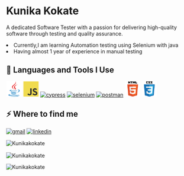 <h1>Kunika Kokate</h1>
<p>A dedicated Software Tester with a passion for delivering high-quality software through testing and quality assurance.</p>
  <li>
    Currently,I am learning Automation testing using Selenium with java
  </li>
  <li>Having almost 1 year of experience in manual testing</li>


<h2>🚀 Languages and Tools I Use</h2>
<p><a target="_blank" href="https://raw.githubusercontent.com/devicons/devicon/master/icons/java/java-original.svg" style="display: inline-block;"><img src="https://raw.githubusercontent.com/devicons/devicon/master/icons/java/java-original.svg" alt="java" width="42" height="42" /></a>
<a target="_blank" href="https://raw.githubusercontent.com/devicons/devicon/master/icons/javascript/javascript-original.svg" style="display: inline-block;"><img src="https://raw.githubusercontent.com/devicons/devicon/master/icons/javascript/javascript-original.svg" alt="javascript" width="42" height="42" /></a>
<a target="_blank" href="https://raw.githubusercontent.com/simple-icons/simple-icons/6e46ec1fc23b60c8fd0d2f2ff46db82e16dbd75f/icons/cypress.svg" style="display: inline-block;"><img src="https://raw.githubusercontent.com/simple-icons/simple-icons/6e46ec1fc23b60c8fd0d2f2ff46db82e16dbd75f/icons/cypress.svg" alt="cypress" width="42" height="42" /></a>
<a target="_blank" href="https://raw.githubusercontent.com/detain/svg-logos/780f25886640cef088af994181646db2f6b1a3f8/svg/selenium-logo.svg" style="display: inline-block;"><img src="https://raw.githubusercontent.com/detain/svg-logos/780f25886640cef088af994181646db2f6b1a3f8/svg/selenium-logo.svg" alt="selenium" width="42" height="42" /></a>
<a target="_blank" href="https://www.vectorlogo.zone/logos/getpostman/getpostman-icon.svg" style="display: inline-block;"><img src="https://www.vectorlogo.zone/logos/getpostman/getpostman-icon.svg" alt="postman" width="42" height="42" /></a>
<a target="_blank" href="https://raw.githubusercontent.com/devicons/devicon/master/icons/html5/html5-original-wordmark.svg" style="display: inline-block;"><img src="https://raw.githubusercontent.com/devicons/devicon/master/icons/html5/html5-original-wordmark.svg" alt="html5" width="42" height="42" /></a>
<a target="_blank" href="https://raw.githubusercontent.com/devicons/devicon/master/icons/css3/css3-original-wordmark.svg" style="display: inline-block;"><img src="https://raw.githubusercontent.com/devicons/devicon/master/icons/css3/css3-original-wordmark.svg" alt="css3" width="42" height="42" /></a></p>
<h2>⚡️ Where to find me</h2>
<p><a target="_blank" href="kunikakokate9015@gmail.com" style="display: inline-block;"><img src="https://img.shields.io/badge/-Gmail-c14438?style=flat&logo=Gmail&logoColor=white" alt="gmail" /></a>
<a target="_blank" href="https://www.linkedin.com/in/kokatekunika" style="display: inline-block;"><img src="https://img.shields.io/badge/-LinkedIn-blue?style=flat&logo=Linkedin&logoColor=white" alt="linkedin" /></a></p>
<p><img align="center" src="https://github-readme-stats.vercel.app/api?username=Kunikakokate&show_icons=true&locale=en" alt="Kunikakokate" /></p>
<p><img align="center" src="https://github-readme-streak-stats.herokuapp.com/?user=Kunikakokate&" alt="Kunikakokate" /></p>
<p><img src="https://github-readme-stats.vercel.app/api/top-langs?username=Kunikakokate&show_icons=true&locale=en&layout=compact" alt="Kunikakokate" /></p>


